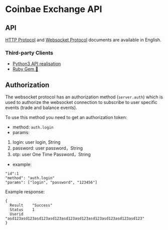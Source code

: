 # Coinbae Exchange API
## API

[HTTP Protocol](https://github.com/CoinbaeOrg/Coinbae-Exchange-API/HTTP-Protocol.md) and [Websocket Protocol](https://github.com/CoinbaeOrg/Coinbae-Exchange-API/WebSocket-Protocol.md) documents are available in English. 

### Third-party Clients

- [Python3 API realisation](https://github.com/CoinbaeOrg/Coinbae-Exchange-API/python-api)
- [Ruby Gem 💎](https://github.com/CoinbaeOrg/Coinbae-Exchange-API/ruby-api)

## Authorization

The websocket protocol has an authorization method (`server.auth`) which is used to authorize the websocket connection to subscribe to user specific events (trade and balance events).

To use this method you need to get an authorization token:

* method: `auth.login`
* params: 
1. login: user login, String
2. password: user password，String
3. otp: user One Time Password，String

* example: 

```
"id":1
"method": "auth.login"
"params": ["login", "password", "123456"]
```

Example response: 
```
{
  Result	"Success"
  Status	1
  Userid	"asd123asd123asd123asd123asd123asd123asd123asd123asd123asd123"
}
```
